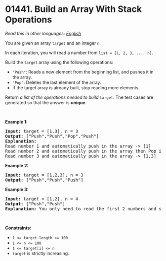 # 01441. Build an Array With Stack Operations

  _Read this in other languages:_
    [_English_](README.md)

<p>You are given an array <code>target</code> and an integer <code>n</code>.</p>

<p>In each iteration, you will read a number from <code>list = [1, 2, 3, ..., n]</code>.</p>

<p>Build the <code>target</code> array using the following operations:</p>

<ul>
	<li><code>&quot;Push&quot;</code>: Reads a new element from the beginning list, and pushes it in the array.</li>
	<li><code>&quot;Pop&quot;</code>: Deletes the last element of the array.</li>
	<li>If the target array is already built, stop reading more elements.</li>
</ul>

<p>Return <em>a list of the operations needed to build </em><code>target</code>. The test cases are generated so that the answer is <strong>unique</strong>.</p>

<p>&nbsp;</p>
<p><strong>Example 1:</strong></p>

<pre>
<strong>Input:</strong> target = [1,3], n = 3
<strong>Output:</strong> [&quot;Push&quot;,&quot;Push&quot;,&quot;Pop&quot;,&quot;Push&quot;]
<strong>Explanation:</strong> 
Read number 1 and automatically push in the array -&gt; [1]
Read number 2 and automatically push in the array then Pop it -&gt; [1]
Read number 3 and automatically push in the array -&gt; [1,3]
</pre>

<p><strong>Example 2:</strong></p>

<pre>
<strong>Input:</strong> target = [1,2,3], n = 3
<strong>Output:</strong> [&quot;Push&quot;,&quot;Push&quot;,&quot;Push&quot;]
</pre>

<p><strong>Example 3:</strong></p>

<pre>
<strong>Input:</strong> target = [1,2], n = 4
<strong>Output:</strong> [&quot;Push&quot;,&quot;Push&quot;]
<strong>Explanation:</strong> You only need to read the first 2 numbers and stop.
</pre>

<p>&nbsp;</p>
<p><strong>Constraints:</strong></p>

<ul>
	<li><code>1 &lt;= target.length &lt;= 100</code></li>
	<li><code>1 &lt;= n &lt;= 100</code></li>
	<li><code>1 &lt;= target[i] &lt;= n</code></li>
	<li><code>target</code> is strictly increasing.</li>
</ul>
